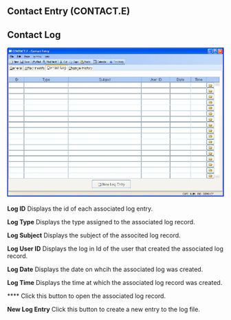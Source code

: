 ##  Contact Entry (CONTACT.E)

<PageHeader />

##  Contact Log

![](./CONTACT-E-3.jpg)

**Log ID** Displays the id of each associated log entry.  
  
**Log Type** Displays the type assigned to the associated log record.  
  
**Log Subject** Displays the subject of the associted log record.  
  
**Log User ID** Displays the log in Id of the user that created the associated
log record.  
  
**Log Date** Displays the date on whcih the associated log was created.  
  
**Log Time** Displays the time at which the associated log record was created.  
  
**** Click this button to open the associated log record.  
  
**New Log Entry** Click this button to create a new entry to the log file.  
  
  
<badge text= "Version 8.10.57" vertical="middle" />

<PageFooter />
